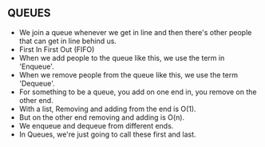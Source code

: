 ## QUEUES

- We join a queue whenever we get in line and then there's other people that can get in line behind us.
- First In First Out (FIFO)
- When we add people to the queue like this, we use the term in 'Enqueue'.
- When we remove people from the queue like this, we use the term 'Dequeue'.
- For something to be a queue, you add on one end in, you remove on the other end.
- With a list, Removing and adding from the end is O(1).
- But on the other end removing and adding is O(n).
- We enqueue and dequeue from different ends.
- In Queues, we're just going to call these first and last.